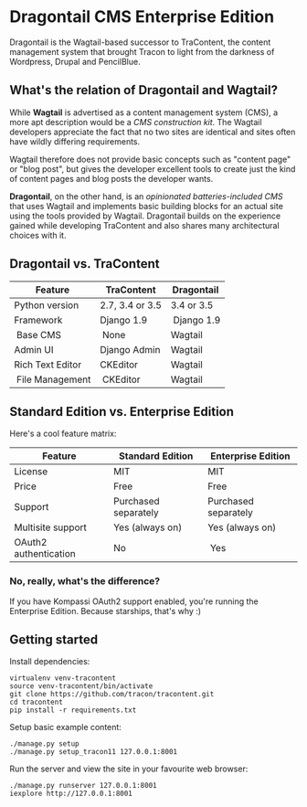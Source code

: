 # Dragontail CMS Enterprise Edition

Dragontail is the Wagtail-based successor to TraContent, the content management system that brought Tracon to light from the darkness of Wordpress, Drupal and PencilBlue.

## What's the relation of Dragontail and Wagtail?

While **Wagtail** is advertised as a content management system (CMS), a more apt description would be a _CMS construction kit_. The Wagtail developers appreciate the fact that no two sites are identical and sites often have wildly differing requirements.

Wagtail therefore does not provide basic concepts such as "content page" or "blog post", but gives the developer excellent tools to create just the kind of content pages and blog posts the developer wants.

**Dragontail**, on the other hand, is an _opinionated batteries-included CMS_ that uses Wagtail and implements basic building blocks for an actual site using the tools provided by Wagtail. Dragontail builds on the experience gained while developing TraContent and also shares many architectural choices with it.

## Dragontail vs. TraContent

| Feature | TraContent | Dragontail |
|---------|------------|------------|
| Python version | 2.7, 3.4 or 3.5 | 3.4 or 3.5 |
| Framework | Django 1.9 | Django 1.9 |
| Base CMS | None | Wagtail |
| Admin UI | Django Admin | Wagtail |
| Rich Text Editor | CKEditor | Wagtail |
| File Management | CKEditor | Wagtail |

## Standard Edition vs. Enterprise Edition

Here's a cool feature matrix:

| Feature | Standard Edition | Enterprise Edition |
|---------|------------------|--------------------|
| License | MIT | MIT |
| Price | Free | Free |
| Support | Purchased separately | Purchased separately |
| Multisite support | Yes (always on) | Yes (always on) |
| OAuth2 authentication | No | Yes |

### No, really, what's the difference?

If you have Kompassi OAuth2 support enabled, you're running the Enterprise Edition. Because starships, that's why :)

## Getting started

Install dependencies:

    virtualenv venv-tracontent
    source venv-tracontent/bin/activate
    git clone https://github.com/tracon/tracontent.git
    cd tracontent
    pip install -r requirements.txt

Setup basic example content:

    ./manage.py setup
    ./manage.py setup_tracon11 127.0.0.1:8001

Run the server and view the site in your favourite web browser:

    ./manage.py runserver 127.0.0.1:8001
    iexplore http://127.0.0.1:8001